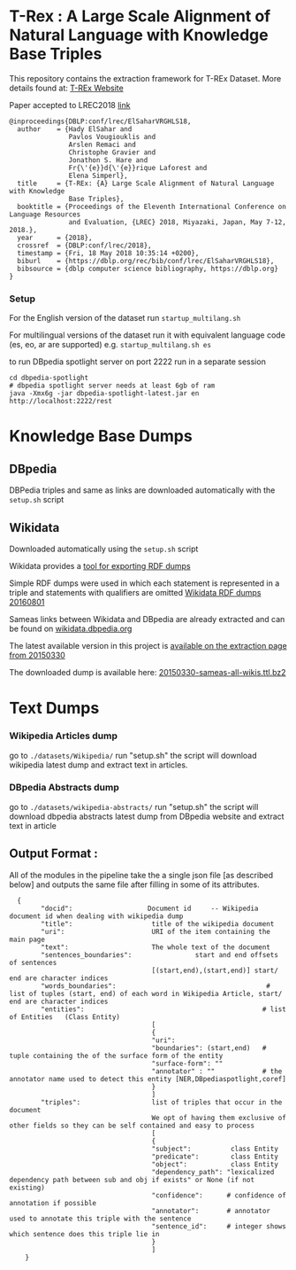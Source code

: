 # T-Rex : A Large Scale Alignment of Natural Language with Knowledge Base Triples

This repository contains the extraction framework for T-REx Dataset.
More details found at: [T-REx Website](https://hadyelsahar.github.io/t-rex/)

Paper accepted to LREC2018 [link](http://www.lrec-conf.org/proceedings/lrec2018/pdf/632.pdf)
```
@inproceedings{DBLP:conf/lrec/ElSaharVRGHLS18,
  author    = {Hady ElSahar and
               Pavlos Vougiouklis and
               Arslen Remaci and
               Christophe Gravier and
               Jonathon S. Hare and
               Fr{\'{e}}d{\'{e}}rique Laforest and
               Elena Simperl},
  title     = {T-REx: {A} Large Scale Alignment of Natural Language with Knowledge
               Base Triples},
  booktitle = {Proceedings of the Eleventh International Conference on Language Resources
               and Evaluation, {LREC} 2018, Miyazaki, Japan, May 7-12, 2018.},
  year      = {2018},
  crossref  = {DBLP:conf/lrec/2018},
  timestamp = {Fri, 18 May 2018 10:35:14 +0200},
  biburl    = {https://dblp.org/rec/bib/conf/lrec/ElSaharVRGHLS18},
  bibsource = {dblp computer science bibliography, https://dblp.org}
}
```



### Setup 

For the English version of the dataset run `startup_multilang.sh` 

For multilingual versions of the dataset run it with equivalent language code (es, eo, ar are supported)
e.g. `startup_multilang.sh es`


to run DBpedia spotlight server on port 2222 run in a separate session
```
cd dbpedia-spotlight
# dbpedia spotlight server needs at least 6gb of ram
java -Xmx6g -jar dbpedia-spotlight-latest.jar en http://localhost:2222/rest 
```
# Knowledge Base Dumps
## DBpedia

DBPedia triples and same as links are downloaded automatically with the `setup.sh` script

## Wikidata

Downloaded automatically using the `setup.sh` script

Wikidata provides a [tool for exporting RDF dumps](http://tools.wmflabs.org/wikidata-exports/rdf/index.html)
 
Simple RDF dumps were used in which each statement is represented in a triple and statements with qualifiers are omitted
[Wikidata RDF dumps 20160801](http://tools.wmflabs.org/wikidata-exports/rdf/exports/20160801/dump_download.html)

Sameas links between Wikidata and DBpedia are already extracted and can be found on [wikidata.dbpedia.org](http://wikidata.dbpedia.org/)

The latest available version in this project is [available on the extraction page from 20150330](http://wikidata.dbpedia.org/downloads/20150330/)

The downloaded dump is available here: [20150330-sameas-all-wikis.ttl.bz2](http://wikidata.dbpedia.org/downloads/20150330/wikidatawiki-20150330-sameas-all-wikis.ttl.bz2)

# Text Dumps

### Wikipedia Articles dump
go to `./datasets/Wikipedia/`
run "setup.sh"
the script will download wikipedia latest dump and extract text in articles.

### DBpedia Abstracts dump
go to `./datasets/wikipedia-abstracts/`
run "setup.sh"
the script will download dbpedia abstracts latest dump from DBpedia website
and extract text in article

## Output Format :
All of the modules in the pipeline take the a single json file [as described below]
 and outputs the same file after filling in some of its attributes.
```
  {
        "docid":                   Document id     -- Wikipedia document id when dealing with wikipedia dump
        "title":                    title of the wikipedia document
        "uri":                      URI of the item containing the main page
        "text":                     The whole text of the document
        "sentences_boundaries":                start and end offsets of sentences
                                    [(start,end),(start,end)] start/ end are character indices
        "words_boundaries":                                      # list of tuples (start, end) of each word in Wikipedia Article, start/ end are character indices
        "entities":                                             # list of Entities   (Class Entity)
                                    [
                                    {
                                    "uri":
                                    "boundaries": (start,end)   # tuple containing the of the surface form of the entity
                                    "surface-form": ""
                                    "annotator" : ""            # the annotator name used to detect this entity [NER,DBpediaspotlight,coref]
                                    }
                                    ]
        "triples":                  list of triples that occur in the document
                                    We opt of having them exclusive of other fields so they can be self contained and easy to process
                                    [
                                    {
                                    "subject":          class Entity
                                    "predicate":        class Entity
                                    "object":           class Entity
                                    "dependency_path": "lexicalized dependency path between sub and obj if exists" or None (if not existing)
                                    "confidence":      # confidence of annotation if possible
                                    "annotator":       # annotator used to annotate this triple with the sentence
                                    "sentence_id":     # integer shows which sentence does this triple lie in
                                    }
                                    ]
    }
```

